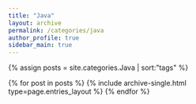 ```yaml
---
title: "Java"
layout: archive
permalink: /categories/java
author_profile: true
sidebar_main: true
---
```


{% assign posts = site.categories.Java | sort:"tags" %}

{% for post in posts %}
  {% include archive-single.html type=page.entries_layout %}
{% endfor %}